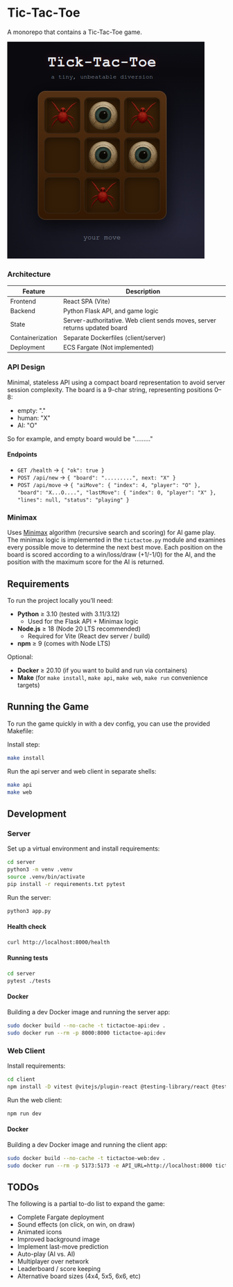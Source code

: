 # Tic‑Tac‑Toe

A monorepo that contains a Tic-Tac-Toe game.

![Tic-Tac-Toe Screenshot](ticktactoe.png)

### Architecture

| Feature          | Description |
|------------------|------------------|
| Frontend         | React SPA (Vite) |
| Backend          | Python Flask API, and game logic |
| State            | Server-authoritative. Web client sends moves, server returns updated board |
| Containerization  | Separate Dockerfiles (client/server) |
| Deployment       | ECS Fargate (Not implemented) |

### API Design

Minimal, stateless API using a compact board representation to avoid server
session complexity. The board is a 9-char string, representing positions 0–8:

- empty: "."
- human: "X"
- AI: "O"

So for example, and empty board would be "........."

#### Endpoints

- `GET /health` -> `{ "ok": true }`
- `POST /api/new` -> `{ "board": ".........", next: "X" }`
- `POST /api/move` -> `{
    "aiMove": {
        "index": 4,
        "player": "O"
    },
    "board": "X...O....",
    "lastMove": {
        "index": 0,
        "player": "X"
    },
    "lines": null,
    "status": "playing"
}`

### Minimax

Uses [Minimax](https://en.wikipedia.org/wiki/Minimax#Combinatorial_game_theory)
algorithm (recursive search and scoring) for AI game play. The minimax logic is
implemented in the `tictactoe.py` module and examines every possible move to
determine the next best move. Each position on the board is scored according to a
win/loss/draw (+1/-1/0) for the AI, and the position with the maximum score for
the AI is returned.

## Requirements

To run the project locally you’ll need:

- **Python** ≥ 3.10 (tested with 3.11/3.12)
  - Used for the Flask API + Minimax logic
- **Node.js** ≥ 18 (Node 20 LTS recommended)
  - Required for Vite (React dev server / build)
- **npm** ≥ 9 (comes with Node LTS)

Optional:
- **Docker** ≥ 20.10 (if you want to build and run via containers)
- **Make** (for `make install`, `make api`, `make web`, `make run` convenience targets)

## Running the Game

To run the game quickly in with a dev config, you can use the provided Makefile:

Install step:

```bash
make install
```

Run the api server and web client in separate shells:

```bash
make api
make web
```

## Development

### Server

Set up a virtual environment and install requirements:

```bash
cd server
python3 -m venv .venv
source .venv/bin/activate
pip install -r requirements.txt pytest
```

Run the server:

```bash
python3 app.py
```

#### Health check

```bash
curl http://localhost:8000/health
```

#### Running tests

```bash
cd server
pytest ./tests
```

#### Docker

Building a dev Docker image and running the server app:

```bash
sudo docker build --no-cache -t tictactoe-api:dev .
sudo docker run --rm -p 8000:8000 tictactoe-api:dev
```

### Web Client

Install requirements:

```bash
cd client
npm install -D vitest @vitejs/plugin-react @testing-library/react @testing-library/jest-dom
```

Run the web client:

```bash
npm run dev
```

#### Docker

Building a dev Docker image and running the client app:

```bash
sudo docker build --no-cache -t tictactoe-web:dev .
sudo docker run --rm -p 5173:5173 -e API_URL=http://localhost:8000 tictactoe-web:dev
```

## TODOs

The following is a partial to-do list to expand the game:

- Complete Fargate deployment
- Sound effects (on click, on win, on draw)
- Animated icons
- Improved background image
- Implement last-move prediction
- Auto-play (AI vs. AI)
- Multiplayer over network
- Leaderboard / score keeping
- Alternative board sizes (4x4, 5x5, 6x6, etc)
